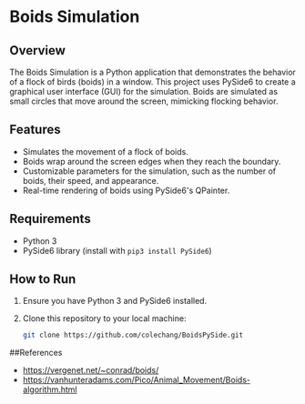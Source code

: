 # Boids Simulation

## Overview

The Boids Simulation is a Python application that demonstrates the behavior of a flock of birds (boids) in a window. This project uses PySide6 to create a graphical user interface (GUI) for the simulation. Boids are simulated as small circles that move around the screen, mimicking flocking behavior.

<!--![Boids Simulation Screenshot](screenshot.png)-->

## Features

- Simulates the movement of a flock of boids.
- Boids wrap around the screen edges when they reach the boundary.
- Customizable parameters for the simulation, such as the number of boids, their speed, and appearance.
- Real-time rendering of boids using PySide6's QPainter.

## Requirements

- Python 3
- PySide6 library (install with `pip3 install PySide6`)

## How to Run

1. Ensure you have Python 3 and PySide6 installed.

2. Clone this repository to your local machine:
   ```bash
   git clone https://github.com/colechang/BoidsPySide.git
   ```
##References

- https://vergenet.net/~conrad/boids/
- https://vanhunteradams.com/Pico/Animal_Movement/Boids-algorithm.html
